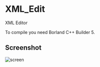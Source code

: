 # XML_Edit
 XML Editor

To compile you need Borland C++ Builder 5.

## Screenshot
![screen](https://github.com/user-attachments/assets/85a610bb-61c8-43ba-8ce1-74e760a2a19f)
